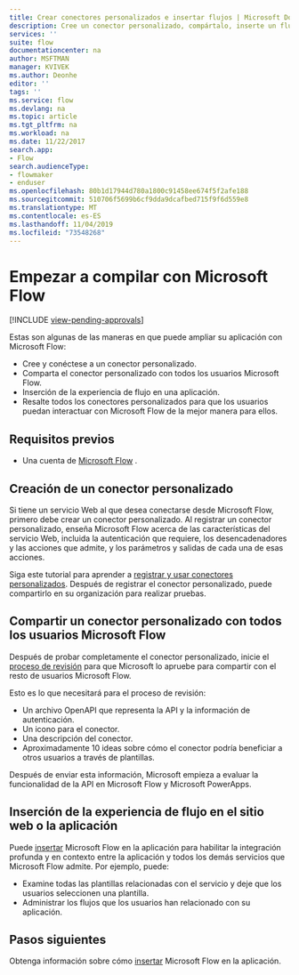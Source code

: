 ```yaml
---
title: Crear conectores personalizados e insertar flujos | Microsoft Docs
description: Cree un conector personalizado, compártalo, inserte un flujo y haga mucho más.
services: ''
suite: flow
documentationcenter: na
author: MSFTMAN
manager: KVIVEK
ms.author: Deonhe
editor: ''
tags: ''
ms.service: flow
ms.devlang: na
ms.topic: article
ms.tgt_pltfrm: na
ms.workload: na
ms.date: 11/22/2017
search.app:
- Flow
search.audienceType:
- flowmaker
- enduser
ms.openlocfilehash: 80b1d17944d780a1800c91458ee674f5f2afe188
ms.sourcegitcommit: 510706f5699b6cf9dda9dcafbed715f9f6d559e8
ms.translationtype: MT
ms.contentlocale: es-ES
ms.lasthandoff: 11/04/2019
ms.locfileid: "73548268"
---
```

# <a name="start-to-build-with-microsoft-flow"></a>Empezar a compilar con Microsoft Flow
[!INCLUDE [view-pending-approvals](includes/cc-rebrand.md)]

Estas son algunas de las maneras en que puede ampliar su aplicación con Microsoft Flow:

* Cree y conéctese a un conector personalizado.
* Comparta el conector personalizado con todos los usuarios Microsoft Flow.
* Inserción de la experiencia de flujo en una aplicación.
* Resalte todos los conectores personalizados para que los usuarios puedan interactuar con Microsoft Flow de la mejor manera para ellos.

## <a name="prerequisites"></a>Requisitos previos

* Una cuenta de [Microsoft Flow](https://flow.microsoft.com) .

## <a name="create-a-custom-connector"></a>Creación de un conector personalizado

Si tiene un servicio Web al que desea conectarse desde Microsoft Flow, primero debe crear un conector personalizado. Al registrar un conector personalizado, enseña Microsoft Flow acerca de las características del servicio Web, incluida la autenticación que requiere, los desencadenadores y las acciones que admite, y los parámetros y salidas de cada una de esas acciones.

Siga este tutorial para aprender a [registrar y usar conectores personalizados](https://powerapps.microsoft.com/tutorials/register-custom-api/). Después de registrar el conector personalizado, puede compartirlo en su organización para realizar pruebas.

## <a name="share-a-custom-connector-with-all-microsoft-flow-users"></a>Compartir un conector personalizado con todos los usuarios Microsoft Flow

Después de probar completamente el conector personalizado, inicie el [proceso de revisión](https://flow.microsoft.com/blog/calling-all-saas-apps-now-you-can-build-your-own-connector-for-flow-and-logic-apps/) para que Microsoft lo apruebe para compartir con el resto de usuarios Microsoft Flow.

Esto es lo que necesitará para el proceso de revisión:

* Un archivo OpenAPI que representa la API y la información de autenticación.
* Un icono para el conector.
* Una descripción del conector.
* Aproximadamente 10 ideas sobre cómo el conector podría beneficiar a otros usuarios a través de plantillas.

Después de enviar esta información, Microsoft empieza a evaluar la funcionalidad de la API en Microsoft Flow y Microsoft PowerApps.

## <a name="embed-the-flow-experience-into-your-website-or-app"></a>Inserción de la experiencia de flujo en el sitio web o la aplicación

Puede [insertar](developer/embed-flow-dev.md) Microsoft Flow en la aplicación para habilitar la integración profunda y en contexto entre la aplicación y todos los demás servicios que Microsoft Flow admite. Por ejemplo, puede:

* Examine todas las plantillas relacionadas con el servicio y deje que los usuarios seleccionen una plantilla.
* Administrar los flujos que los usuarios han relacionado con su aplicación.

## <a name="next-steps"></a>Pasos siguientes

Obtenga información sobre cómo [insertar](developer/embed-flow-dev.md) Microsoft Flow en la aplicación.
